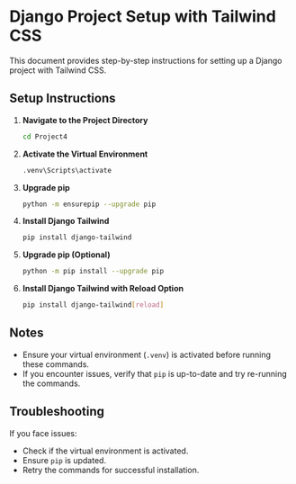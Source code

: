 # Django Project Setup with Tailwind CSS

This document provides step-by-step instructions for setting up a Django project with Tailwind CSS.

## Setup Instructions

1. **Navigate to the Project Directory**

    ```bash
    cd Project4
    ```

2. **Activate the Virtual Environment**

    ```bash
    .venv\Scripts\activate
    ```

3. **Upgrade pip**

    ```bash
    python -m ensurepip --upgrade pip
    ```

4. **Install Django Tailwind**

    ```bash
    pip install django-tailwind
    ```

5. **Upgrade pip (Optional)**

    ```bash
    python -m pip install --upgrade pip
    ```

6. **Install Django Tailwind with Reload Option**

    ```bash
    pip install django-tailwind[reload]
    ```

## Notes

- Ensure your virtual environment (`.venv`) is activated before running these commands.
- If you encounter issues, verify that `pip` is up-to-date and try re-running the commands.

## Troubleshooting

If you face issues:
- Check if the virtual environment is activated.
- Ensure `pip` is updated.
- Retry the commands for successful installation.
